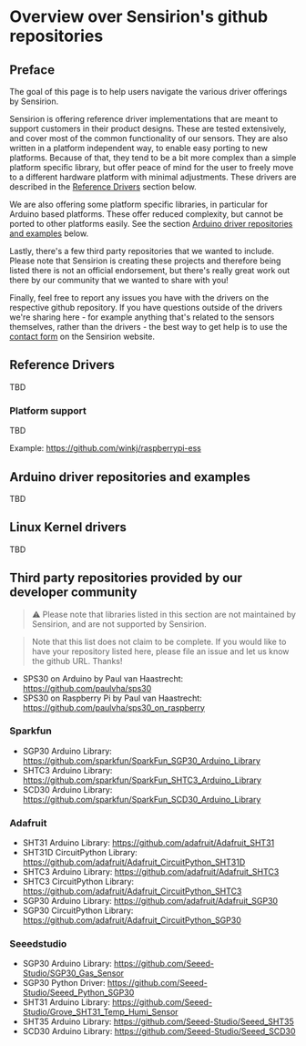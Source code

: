 # Overview over Sensirion's github repositories

## Preface

The goal of this page is to help users navigate the various driver offerings by Sensirion. 

Sensirion is offering reference driver implementations that are meant to support customers in their product designs. These are tested extensively, and cover most of the common functionality of our sensors. They are also written in a platform independent way, to enable easy porting to new platforms. Because of that, they tend to be a bit more complex than a simple platform specific library, but offer peace of mind for the user to freely move to a different hardware platform with minimal adjustments. These drivers are described in the [Reference Drivers](#reference-drivers) section below.

We are also offering some platform specific libraries, in particular for Arduino based platforms. These offer reduced complexity, but cannot be ported to other platforms easily. See the section [Arduino driver repositories and examples](#arduino-driver-repositories-and-examples) below.

Lastly, there's a few third party repositories that we wanted to include. Please note that Sensirion is creating these projects and therefore being listed there is not an official endorsement, but there's really great work out there by our community that we wanted to share with you!

Finally, feel free to report any issues you have with the drivers on the respective github repository. If you have questions outside of the drivers we're sharing here - for example anything that's related to the sensors themselves, rather than the drivers - the best way to get help is to use the [contact form](https://www.sensirion.com/en/about-us/contact/) on the Sensirion website. 

## Reference Drivers

TBD

### Platform support

TBD

Example: https://github.com/winkj/raspberrypi-ess

## Arduino driver repositories and examples

TBD

## Linux Kernel drivers

TBD

## Third party repositories provided by our developer community

> :warning: Please note that libraries listed in this section are not maintained by Sensirion, and are not supported by Sensirion.

> Note that this list does not claim to be complete. If you would like to have your repository listed here, please file an issue and let us know the github URL. Thanks!

- SPS30 on Arduino by Paul van Haastrecht: https://github.com/paulvha/sps30
- SPS30 on Raspberry Pi by Paul van Haastrecht: https://github.com/paulvha/sps30_on_raspberry


### Sparkfun
- SGP30 Arduino Library: https://github.com/sparkfun/SparkFun_SGP30_Arduino_Library
- SHTC3 Arduino Library: https://github.com/sparkfun/SparkFun_SHTC3_Arduino_Library
- SCD30 Arduino Library: https://github.com/sparkfun/SparkFun_SCD30_Arduino_Library


### Adafruit
- SHT31 Arduino Library: https://github.com/adafruit/Adafruit_SHT31
- SHT31D CircuitPython Library: https://github.com/adafruit/Adafruit_CircuitPython_SHT31D
- SHTC3 Arduino Library: https://github.com/adafruit/Adafruit_SHTC3
- SHTC3 CircuitPython Library: https://github.com/adafruit/Adafruit_CircuitPython_SHTC3
- SGP30 Arduino Library: https://github.com/adafruit/Adafruit_SGP30
- SGP30 CircuitPython Library: https://github.com/adafruit/Adafruit_CircuitPython_SGP30


### Seeedstudio
- SGP30 Arduino Library: https://github.com/Seeed-Studio/SGP30_Gas_Sensor
- SGP30 Python Driver: https://github.com/Seeed-Studio/Seeed_Python_SGP30
- SHT31 Arduino Library: https://github.com/Seeed-Studio/Grove_SHT31_Temp_Humi_Sensor
- SHT35 Arduino Library: https://github.com/Seeed-Studio/Seeed_SHT35
- SCD30 Arduino Library: https://github.com/Seeed-Studio/Seeed_SCD30